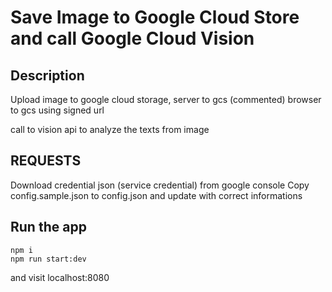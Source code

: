 # Save Image to Google Cloud Store and call Google Cloud Vision

## Description

Upload image to google cloud storage,
server to gcs (commented)
browser to gcs using signed url

call to vision api to analyze the texts from image

## REQUESTS

Download credential json (service credential) from google console
Copy config.sample.json to config.json and update with correct informations

## Run the app

```
npm i
npm run start:dev
```

and visit localhost:8080
